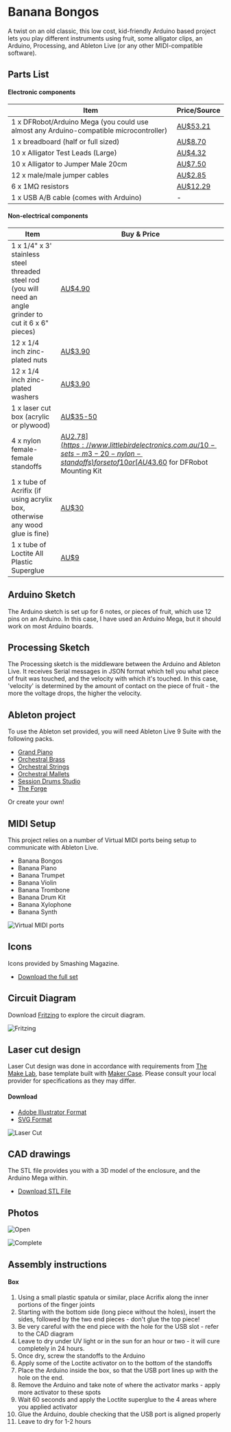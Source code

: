 # Banana Bongos

A twist on an old classic, this low cost, kid-friendly Arduino based project lets you play different instruments using fruit, some alligator clips, an Arduino, Processing, and Ableton Live (or any other MIDI-compatible software).

## Parts List
#### Electronic components

|Item|Price/Source|
|--|--|
| 1 x DFRobot/Arduino Mega (you could use almost any Arduino-compatible microcontroller)| [AU$53.21](https://www.littlebirdelectronics.com.au/dfrobot-mega-2560-v3.0-arduino-mega-2560-r3-compat) |
| 1 x breadboard (half or full sized) | [AU$8.70](https://www.littlebirdelectronics.com.au/full-sized-breadboard) |
| 10 x Alligator Test Leads (Large) | [AU$4.32](https://www.littlebirdelectronics.com.au/alligator-test-leads-multicolored-10-pack) |
10 x Alligator to Jumper Male 20cm | [AU$7.50](https://www.littlebirdelectronics.com.au/alligator-to-jumper-male-20cm-10-pin) |
12 x male/male jumper cables | [AU$2.85](https://www.littlebirdelectronics.com.au/premium-male-male-jumper-wires-20-x-6-150mm) |
6 x 1MΩ resistors | [AU$12.29](https://www.littlebirdelectronics.com.au/resistor-kit-1-4w-500-total) |
1 x USB A/B cable (comes with Arduino) | - |

#### Non-electrical components

|Item|Buy & Price|
|--|--|
1 x 1/4" x 3' stainless steel threaded steel rod (you will need an angle grinder to cut it 6 x 6" pieces) | [AU$4.90](http://www.anzor.com.au/stainless-steel-threaded-rod-studs-allthread/unc-threaded-rod/no-group-selected/114-x-3ft-316-threaded-rod/product) |
12 x 1/4 inch zinc-plated nuts | [AU$3.90](https://www.bunnings.com.au/zenith-1-4-zinc-plated-nyloc-nuts-20-pack_p2420269) |
12 x 1/4 inch zinc-plated washers | [AU$3.90](https://www.bunnings.com.au/zenith-1-4-zinc-plated-machine-washer-45-pack_p2420281) |
1 x laser cut box (acrylic or plywood) | [AU$35-50](http://themakelab.com)|
4 x nylon female-female standoffs | [AU$2.78](https://www.littlebirdelectronics.com.au/10-sets-m3-20-nylon-standoffs) for set of 10 or [AU$43.60](https://www.littlebirdelectronics.com.au/mounting-kit-standoffs) for DFRobot Mounting Kit |
1 x tube of Acrifix (if using acrylix box, otherwise any wood glue is fine) | [AU$30](https://www.pacwestcorp.com.au/acrifix-uv-glue/) |
1 x tube of Loctite All Plastic Superglue | [AU$9](https://www.bunnings.com.au/loctite-2g-and-4ml-2-part-all-plastic-superglue_p1210073) |

## Arduino Sketch
The Arduino sketch is set up for 6 notes, or pieces of fruit, which use 12 pins on an Arduino. In this case, I have used an Arduino Mega, but it should work on most Arduino boards.

## Processing Sketch
The Processing sketch is the middleware between the Arduino and Ableton Live. It receives Serial messages in JSON format which tell you what piece of fruit was touched, and the velocity with which it's touched. In this case, 'velocity' is determined by the amount of contact on the piece of fruit - the more the voltage drops, the higher the velocity.

## Ableton project
To use the Ableton set provided, you will need Ableton Live 9 Suite with the following packs.

+ [Grand Piano](https://www.ableton.com/en/packs/grand-piano/)
+ [Orchestral Brass](https://www.ableton.com/en/packs/orchestral-brass/)
+ [Orchestral Strings](https://www.ableton.com/en/packs/orchestral-strings/)
+ [Orchestral Mallets](https://www.ableton.com/en/packs/orchestral-mallets/)
+ [Session Drums Studio](https://www.ableton.com/en/packs/session-drums-studio/)
+ [The Forge](https://www.ableton.com/en/packs/forge/)

Or create your own!

## MIDI Setup
This project relies on a number of Virtual MIDI ports being setup to communicate with Ableton Live.

* Banana Bongos
* Banana Piano
* Banana Trumpet
* Banana Violin
* Banana Trombone
* Banana Drum Kit
* Banana Xylophone
* Banana Synth

![Virtual MIDI ports](https://github.com/struct78/banana-bongos/raw/develop/images/virtual-ports.png)

## Icons
Icons provided by Smashing Magazine.

+ [Download the full set](https://www.smashingmagazine.com/2016/05/freebie-music-instrument-icons-39-icons-png-svg/)

## Circuit Diagram
Download [Fritzing](http://fritzing.org/) to explore the circuit diagram.

![Fritzing](https://github.com/struct78/banana-bongos/raw/develop/images/fritzing.png)

## Laser cut design
Laser Cut design was done in accordance with requirements from [The Make Lab](http://www.themakelab.com/make), base template built with [Maker Case](http://makercase.com). Please consult your local provider for specifications as they may differ.

#### Download
+ [Adobe Illustrator Format](https://github.com/struct78/banana-bongos/raw/develop/laser-cut/box.ai)
+ [SVG Format](https://github.com/struct78/banana-bongos/raw/develop/laser-cut/box.svg)

![Laser Cut](https://github.com/struct78/banana-bongos/raw/develop/images/box.png)

## CAD drawings
The STL file provides you with a 3D model of the enclosure, and the Arduino Mega within.

+ [Download STL File](https://github.com/struct78/banana-bongos/raw/develop/cad/Banana%20Bongos%20Box.stl)

## Photos

![Open](https://github.com/struct78/banana-bongos/raw/develop/images/box-open.jpg)

![Complete](https://github.com/struct78/banana-bongos/raw/develop/images/box-complete.jpg)

## Assembly instructions

#### Box

1) Using a small plastic spatula or similar, place Acrifix along the inner portions of the finger joints
2) Starting with the bottom side (long piece without the holes), insert the sides, followed by the two end pieces - don't glue the top piece!
3) Be very careful with the end piece with the hole for the USB slot - refer to the CAD diagram
4) Leave to dry under UV light or in the sun for an hour or two - it will cure completely in 24 hours.
5) Once dry, screw the standoffs to the Arduino
6) Apply some of the Loctite activator on to the bottom of the standoffs
7) Place the Arduino inside the box, so that the USB port lines up with the hole on the end.
8) Remove the Arduino and take note of where the activator marks - apply more activator to these spots
9) Wait 60 seconds and apply the Loctite superglue to the 4 areas where you applied activator
10) Glue the Arduino, double checking that the USB port is aligned properly
11) Leave to dry for 1-2 hours
